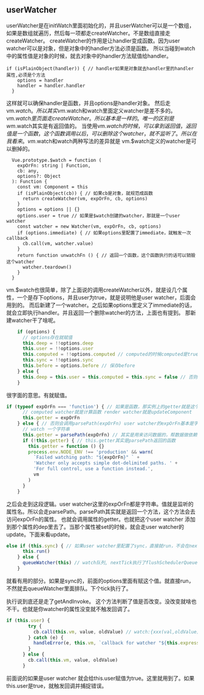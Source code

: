 ## userWatcher
userWatcher是在initWatch里面初始化的，并且userWatcher可以是一个数组，如果是数组就遍历，然后每一项都走createWatcher。不是数组直接走createWatcher。
createWatcher的作用是让handler变成函数。因为user watcher可以是对象，但是对象中的handler方法必须是函数。
所以当碰到watch中的属性值是对象的时候，就去对象中的handler方法赋值给handler。
```
if (isPlainObject(handler)) { // handler如果是对象就去handler里的handler属性,必须是个方法
    options = handler
    handler = handler.handler
  }
```
这样就可以确保handler是函数，并且options是handler对象。
然后走vm.$watch。
所以其实vm.$watch和watch里面定义watcher是差不多的。vm.$watch里页面走createWatcher。所以基本是一样的。唯一的区别是wm.$watch其实是有返回值的。
当使用vm.$watch的时候，可以拿到返回值，返回值是一个函数，这个函数调用以后，可以删除这个watcher，就不监听了。所以在我看来。vm.$watch和watch两种写法的差异就是
vm.$watch定义的watcher是可以删掉的。
```
  Vue.prototype.$watch = function (
    expOrFn: string | Function,
    cb: any,
    options?: Object
  ): Function {
    const vm: Component = this
    if (isPlainObject(cb)) { // 如果cb是对象，就规范成函数
      return createWatcher(vm, expOrFn, cb, options)
    }
    options = options || {}
    options.user = true // 如果是$watch创建的watcher，那就是一个user watcher
    const watcher = new Watcher(vm, expOrFn, cb, options)
    if (options.immediate) { // 如果options里配置了immediate，就触发一次callback
      cb.call(vm, watcher.value)
    }
    return function unwatchFn () { // 返回一个函数，这个函数执行的话可以销毁这个watcher
      watcher.teardown()
    }
  }
```
  
vm.$watch也很简单，除了上面说的调用createWatcher以外，就是设几个属性，一个是存下options，并且user为true，就是说明他是user watcher，后面会用到的。
而后新建了一个watcher。之后如果options里定义了immediate的话，就会立即执行handler。并且返回一个删除watcher的方法，上面也有提到。
那新建watcher干了啥呢。
```javascript 1.6
    if (options) {
      // options存在就赋值
      this.deep = !!options.deep
      this.user = !!options.user
      this.computed = !!options.computed // computed的时候computed是true
      this.sync = !!options.sync
      this.before = options.before // 保存before
    } else {
      this.deep = this.user = this.computed = this.sync = false // 否则给默认值
    }
```
很字面的意思。有就赋值。
```javascript 1.6
if (typeof expOrFn === 'function') { // 如果是函数，那实例上的getter就是这个函数,渲染watcher的updateComponent是一个函数，compute的watcher一般也是一个函数，也可能是compute(对象形式) 的get结果
      // computed watcher就是计算函数 render watcher就是updateComponent
      this.getter = expOrFn
    } else { // 否则会调用parsePath(expOrFn) user watcher的expOrFn基本是字符串
      // watch 一个字符串
      this.getter = parsePath(expOrFn) // 其实是用来访问数据的，帮数据做依赖收集，收集这个user watcher
      if (!this.getter) { // this.getter其实是parsePath返回的函数
        this.getter = function () {}
        process.env.NODE_ENV !== 'production' && warn(
          `Failed watching path: "${expOrFn}" ` +
          'Watcher only accepts simple dot-delimited paths. ' +
          'For full control, use a function instead.',
          vm
        )
      }
    }
```
之后会走到这段逻辑。user watcher这里的expOrFn都是字符串。值就是监听的属性名。所以会走parsePath。parsePath其实就是返回一个方法，这个方法会去访问expOrFn的属性。
也就会调用属性的getter。也就把这个user watcher 添加到那个属性的dep里去了。当那个属性被set的时候，就会走user watcher的update。下面来看update。

```javascript 1.6
else if (this.sync) { // 如果user watcher里配置了sync，直接就run，不会在nextTick执行
      this.run()
    } else {
      queueWatcher(this) // watch队列, nextTick执行了flushSchedulerQueue，执行了run，也就是getAndInvoke，就又走了updateComponent。
    }
```
就看有用的部分。如果是sync的，前面的options里面有赋这个值。就直接run，不然就去queueWatcher里面排队。下个tick执行了。

执行说到底还是走了getAndInvoke。
这个方法判断了值是否改变。没改变就啥也不干。也就是你watcher的属性没变就不触发回调了。
```javascript 1.6
if (this.user) {
        try {
          cb.call(this.vm, value, oldValue) // watch:{xxx(val,oldValue)}
        } catch (e) {
          handleError(e, this.vm, `callback for watcher "${this.expression}"`)
        }
      } else {
        cb.call(this.vm, value, oldValue)
      }
```
前面说的如果是user watcher 就会给this.user赋值为true。这里就用到了。如果this.user是true，就触发回调并捕捉错误。
